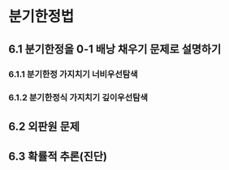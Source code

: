 # 분기한정법
## 6.1 분기한정을 0-1 배낭 채우기 문제로 설명하기
### 6.1.1 분기한정 가지치기 너비우선탐색
### 6.1.2 분기한정식 가지치기 깊이우선탐색
## 6.2 외판원 문제
## 6.3 확률적 추론(진단)